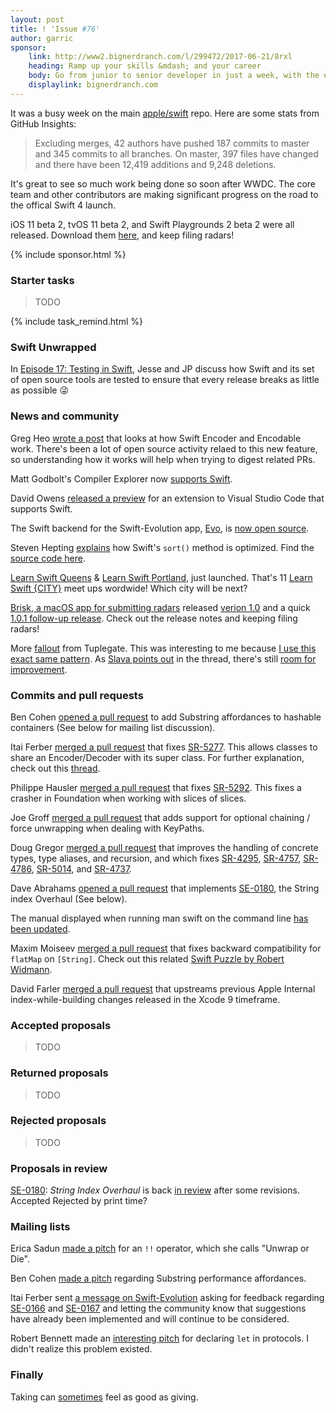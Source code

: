 ```yaml
---
layout: post
title: ! 'Issue #76'
author: garric
sponsor:
    link: http://www2.bignerdranch.com/l/299472/2017-06-21/8rxl
    heading: Ramp up your skills &mdash; and your career
    body: Go from junior to senior developer in just a week, with the experts who have taught iOS from the very beginning.
    displaylink: bignerdranch.com
---
```


It was a busy week on the main [apple/swift](https://github.com/apple/swift) repo. Here are some stats from GitHub Insights:

> Excluding merges, 42 authors have pushed 187 commits to master and 345 commits to all branches. On master, 397 files have changed and there have been 12,419 additions and 9,248 deletions.

It's great to see so much work being done so soon after WWDC. The core team and other contributors are making significant progress on the road to the offical Swift 4 launch.

iOS 11 beta 2, tvOS 11 beta 2, and Swift Playgrounds 2 beta 2 were all released. Download them [here](https://developer.apple.com/download/), and keep filing radars!

<!--excerpt-->

{% include sponsor.html %}

### Starter tasks

> TODO

{% include task_remind.html %}

### Swift Unwrapped

In [Episode 17: Testing in Swift](https://spec.fm/podcasts/swift-unwrapped/70319), Jesse and JP discuss how Swift and its set of open source tools are tested to ensure that every release breaks as little as possible 😜

### News and community

Greg Heo [wrote a post](https://swiftunboxed.com/stdlib/json-encoder-encodable/) that looks at how Swift Encoder and Encodable work. There's been a lot of open source activity relaed to this new feature, so understanding how it works will help when trying to digest related PRs.

Matt Godbolt's Compiler Explorer now [supports Swift](https://twitter.com/Catfish_Man/status/877991651548975104).

David Owens [released a preview](https://owensd.io/2017/06/02/apous-early-preview/) for an extension to Visual Studio Code that supports Swift.

The Swift backend for the Swift-Evolution app, [Evo](https://itunes.apple.com/us/app/evolution-app/id1210898168?mt=8), is [now open source](https://twitter.com/swift_evolution/status/878322333471068160).

Steven Hepting [explains](https://twitter.com/stevenhepting/status/878339681485635585) how Swift's `sort()` method is optimized. Find the [source code here](https://github.com/apple/swift/blob/02e2bd5380af69948d2324b936bfc61e1454d8ea/stdlib/public/core/Sort.swift.gyb#L232-L301).

[Learn Swift Queens](https://www.meetup.com/Learn-Swift-Queens-Meetup/) & [Learn Swift Portland](https://www.meetup.com/Learn-Swift-Portland/), just launched. That's 11 [Learn Swift {CITY}](https://wordpress.com/post/swiftcoders.org/178) meet ups wordwide! Which city will be next?

[Brisk, a macOS app for submitting radars](https://github.com/br1sk/brisk)  released [verion 1.0](https://github.com/br1sk/brisk/releases/tag/1.0.0) and a quick [1.0.1 follow-up release](https://github.com/br1sk/brisk/releases/tag/1.0.1). Check out the release notes and keeping filing radars!

More [fallout](https://twitter.com/s1ddok/status/879406585939984386) from Tuplegate. This was interesting to me because [I use this exact same pattern](https://github.com/garricn/GGNObservable/blob/master/GGNObservable/Classes/Observable.swift#L53). As [Slava points out](https://twitter.com/slava_pestov/status/879446070190800896) in the thread, there's still [room for improvement](https://lists.swift.org/pipermail/swift-evolution/Week-of-Mon-20160307/012299.html).

### Commits and pull requests

Ben Cohen [opened a pull request](https://github.com/apple/swift-evolution/pull/728) to add Substring affordances to hashable containers (See below for mailing list discussion).

Itai Ferber [merged a pull request](https://github.com/apple/swift/pull/10538) that fixes [SR-5277](https://bugs.swift.org/browse/SR-5277). This allows classes to share an Encoder/Decoder with its super class. For further explanation, check out this [thread](https://twitter.com/garricn/status/878426105585127425).

Philippe Hausler [merged a pull request](https://github.com/apple/swift/pull/10584) that fixes [SR-5292](https://bugs.swift.org/browse/SR-5292). This fixes a crasher in Foundation when working with slices of slices.

Joe Groff [merged a pull request](https://github.com/apple/swift/pull/10556) that adds support for optional chaining / force unwrapping when dealing with KeyPaths.

Doug Gregor [merged a pull request](https://github.com/apple/swift/pull/10565) that improves the handling of concrete types, type aliases, and recursion, and which fixes [SR-4295](https://bugs.swift.org/browse/SR-4295), [SR-4757](https://bugs.swift.org/browse/SR-4757), [SR-4786](https://bugs.swift.org/browse/SR-4786), [SR-5014](https://bugs.swift.org/browse/SR-5014), and [SR-4737](https://bugs.swift.org/browse/SR-4737).

Dave Abrahams [opened a pull request](https://github.com/apple/swift/pull/9806) that implements [SE-0180](https://github.com/apple/swift-evolution/blob/master/proposals/0180-string-index-overhaul.md), the String index Overhaul (See below).

The manual displayed when running man swift on the command line [has been updated](https://github.com/apple/swift/pull/10241).

Maxim Moiseev [merged a pull request](https://github.com/apple/swift/pull/9466) that fixes backward compatibility for `flatMap` on `[String]`. Check out this related [Swift Puzzle by Robert Widmann](https://twitter.com/codafi_/status/878330155642396673).

David Farler  [merged a pull request](https://github.com/apple/swift-clang/pull/95) that upstreams previous Apple Internal index-while-building changes released in the Xcode 9 timeframe.

### Accepted proposals

> TODO

### Returned proposals

> TODO

### Rejected proposals

> TODO

### Proposals in review

[SE-0180](https://github.com/apple/swift-evolution/blob/master/proposals/0180-string-index-overhaul.md): *String Index Overhaul* is back [in review](https://lists.swift.org/pipermail/swift-evolution/Week-of-Mon-20170619/037653.html) after some revisions. Accepted Rejected by print time?

### Mailing lists

Erica Sadun [made a pitch](https://lists.swift.org/pipermail/swift-evolution/Week-of-Mon-20170626/037730.html) for an `!!` operator, which she calls "Unwrap or Die".

Ben Cohen [made a pitch](https://lists.swift.org/pipermail/swift-evolution/Week-of-Mon-20170626/037776.html) regarding Substring performance affordances.

Itai Ferber sent [a message on Swift-Evolution](https://lists.swift.org/pipermail/swift-evolution/Week-of-Mon-20170619/037672.html) asking for feedback regarding [SE-0166](https://github.com/apple/swift-evolution/blob/master/proposals/0166-swift-archival-serialization.md) and [SE-0167](https://github.com/apple/swift-evolution/blob/master/proposals/0167-swift-encoders.md) and letting the community know that suggestions have already been implemented and will continue to be considered.

Robert Bennett made an [interesting pitch](https://lists.swift.org/pipermail/swift-evolution/Week-of-Mon-20170619/037676.html) for declaring `let` in protocols. I didn't realize this problem existed.

### Finally

Taking can [sometimes](https://twitter.com/harlanhaskins/status/878499165663240192) feel as good as giving.

